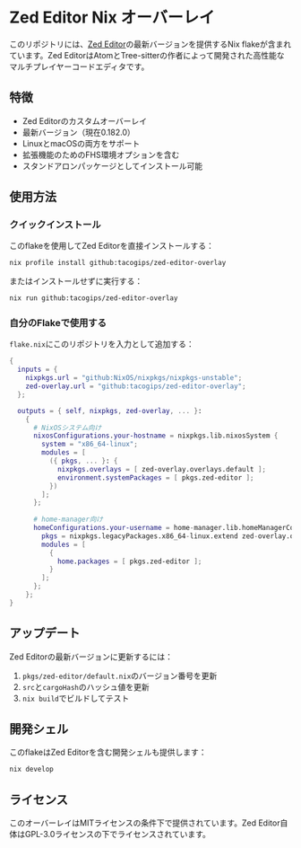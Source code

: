 # Zed Editor Nix オーバーレイ

このリポジトリには、[Zed Editor](https://zed.dev/)の最新バージョンを提供するNix flakeが含まれています。Zed EditorはAtomとTree-sitterの作者によって開発された高性能なマルチプレイヤーコードエディタです。

## 特徴

- Zed Editorのカスタムオーバーレイ
- 最新バージョン（現在0.182.0）
- LinuxとmacOSの両方をサポート
- 拡張機能のためのFHS環境オプションを含む
- スタンドアロンパッケージとしてインストール可能

## 使用方法

### クイックインストール

このflakeを使用してZed Editorを直接インストールする：

```bash
nix profile install github:tacogips/zed-editor-overlay
```

またはインストールせずに実行する：

```bash
nix run github:tacogips/zed-editor-overlay
```

### 自分のFlakeで使用する

`flake.nix`にこのリポジトリを入力として追加する：

```nix
{
  inputs = {
    nixpkgs.url = "github:NixOS/nixpkgs/nixpkgs-unstable";
    zed-overlay.url = "github:tacogips/zed-editor-overlay";
  };

  outputs = { self, nixpkgs, zed-overlay, ... }:
    {
      # NixOSシステム向け
      nixosConfigurations.your-hostname = nixpkgs.lib.nixosSystem {
        system = "x86_64-linux";
        modules = [
          ({ pkgs, ... }: {
            nixpkgs.overlays = [ zed-overlay.overlays.default ];
            environment.systemPackages = [ pkgs.zed-editor ];
          })
        ];
      };
      
      # home-manager向け
      homeConfigurations.your-username = home-manager.lib.homeManagerConfiguration {
        pkgs = nixpkgs.legacyPackages.x86_64-linux.extend zed-overlay.overlays.default;
        modules = [
          {
            home.packages = [ pkgs.zed-editor ];
          }
        ];
      };
    };
}
```

## アップデート

Zed Editorの最新バージョンに更新するには：

1. `pkgs/zed-editor/default.nix`のバージョン番号を更新
2. `src`と`cargoHash`のハッシュ値を更新
3. `nix build`でビルドしてテスト

## 開発シェル

このflakeはZed Editorを含む開発シェルも提供します：

```bash
nix develop
```

## ライセンス

このオーバーレイはMITライセンスの条件下で提供されています。Zed Editor自体はGPL-3.0ライセンスの下でライセンスされています。